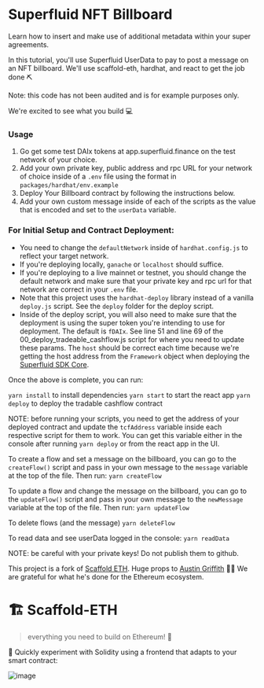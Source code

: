 # Superfluid NFT Billboard 

Learn how to insert and make use of additional metadata within your super agreements.

In this tutorial, you'll use Superfluid UserData to pay to post a message on an NFT billboard. We'll use scaffold-eth, hardhat, and react to get the job done ⛏

Note: this code has not been audited and is for example purposes only. 

We're excited to see what you build 💻

### Usage

1) Go get some test DAIx tokens at app.superfluid.finance on the test network of your choice.
2) Add your own private key, public address and rpc URL for your network of choice inside of a ```.env``` file using the format in ```packages/hardhat/env.example```
3) Deploy Your Billboard contract by following the instructions below.
4) Add your own custom message inside of each of the scripts as the value that is encoded and set to the ```userData``` variable.

### For Initial Setup and Contract Deployment:

- You need to change the `defaultNetwork` inside of `hardhat.config.js` to reflect your target network.
- If you're deploying locally, `ganache` or `localhost` should suffice. 
- If you're deploying to a live mainnet or testnet, you should change the default network and make sure that your private key and rpc url for that network are correct in your `.env` file.
- Note that this project uses the `hardhat-deploy` library instead of a vanilla `deploy.js` script. See the `deploy` folder for the deploy script.
- Inside of the deploy script, you will also need to make sure that the deployment is using the super token you're intending to use for deployment. The default is `fDAIx`. See line 51 and line 69 of the 00_deploy_tradeable_cashflow.js script for where you need to update these params. The `host` should be correct each time because we're getting the host address from the `Framework` object when deploying the [Superfluid SDK Core](https://docs.superfluid.finance/superfluid/developers/sdk-initialization/sdk-core/sdk-core-initialization).

Once the above is complete, you can run:

```yarn install``` to install dependencies
```yarn start``` to start the react app
```yarn deploy``` to deploy the tradable cashflow contract

NOTE: before running your scripts, you need to get the address of your deployed contract and update the `tcfAddress` variable inside each respective script for them to work. You can get this variable either in the console after running `yarn deploy` or from the react app in the UI.

To create a flow and set a message on the billboard, you can go to the ```createFlow()``` script and pass in your own message to the ```message``` variable at the top of the file. Then run:
```yarn createFlow```

To update a flow and change the message on the billboard, you can go to the ```updateFlow()``` script and pass in your own message to the ```newMessage``` variable at the top of the file. Then run:
```yarn updateFlow```

To delete flows (and the message)
```yarn deleteFlow```

To read data and see userData logged in the console:
```yarn readData```


NOTE: be careful with your private keys! Do not publish them to github. 

This project is a fork of [Scaffold ETH](https://docs.scaffoldeth.io/scaffold-eth/). Huge props to [Austin Griffith](https://twitter.com/austingriffith) 🙌🏻 We are grateful for what he's done for the Ethereum ecosystem.

# 🏗 Scaffold-ETH

> everything you need to build on Ethereum! 🚀

🧪 Quickly experiment with Solidity using a frontend that adapts to your smart contract:

![image](https://user-images.githubusercontent.com/2653167/124158108-c14ca380-da56-11eb-967e-69cde37ca8eb.png)

